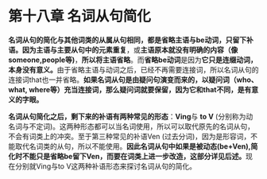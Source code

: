 # 第十八章 名词从句简化

<b>名词从句的简化与其他词类的从属从句相同，**都是省略主语与be动词**，**只留下补语**。</b><b>因为主语与主要从句中的元素重复</b>，或<b>主语原本就没有明确的内容（像someone,people等)</b>，**所以将主语省略**。而**省略be动词**是因为<b>它只是连缀动词，本身没有意义。</b>由于省略主语与动词之后，已经不再需要连接词，所以名词从句的连接词that也一并省略。<b>如果名词从句是由疑问句演变而来的，以**疑问词（who、what, where等）充当连接词，那么疑问词就要保留**，因为它和that不同，是有意义的字眼。</b>  

<b>名词从句简化之后，剩下来的补语有两种常见的形态</b>：**Ving**与 **to V** (分别称为动名词与不定词)。这两种形态都可以当名词使用，所以可以取代原先的名词从句，不会有词类上的冲突。至于第三种常见的补语Ven (过去分词)，因为是形容词，不能取代名词类的从句，所以不能使用。<b>因此名词从句中如果是被动态(be+Ven),简化时不能只是省略be留下Ven，而要在词类上进一步改造，这部分详见后述。</b>现在分别就Ving与to V这两种补语形态来探讨名词从句的简化。